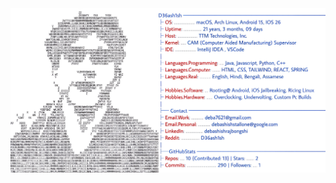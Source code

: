 <a href="https://github.com/D36ash1sh/D36ash1sh">
  <picture>
    <source media="(prefers-color-scheme: dark)" srcset="https://github.com/D36ash1sh/D36ash1sh/blob/651515164522ab77cb2c81716372af01a577715f/Darkmode.jpg">
    <img alt="D36ash1sh's GitHub Profile README" src="https://github.com/D36ash1sh/D36ash1sh/blob/651515164522ab77cb2c81716372af01a577715f/Lightmode.jpg">
  </picture>
</a>
